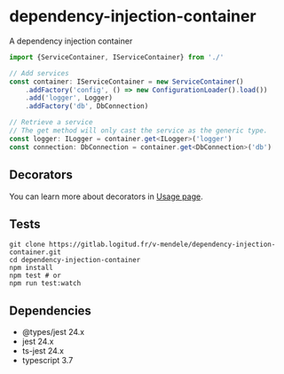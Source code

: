 # dependency-injection-container

A dependency injection container

```typescript
import {ServiceContainer, IServiceContainer} from './'

// Add services
const container: IServiceContainer = new ServiceContainer()
    .addFactory('config', () => new ConfigurationLoader().load())
    .add('logger', Logger)
    .addFactory('db', DbConnection)

// Retrieve a service
// The get method will only cast the service as the generic type.
const logger: ILogger = container.get<ILogger>('logger')
const connection: DbConnection = container.get<DbConnection>('db')
```

## Decorators

You can learn more about decorators in [Usage page](./docs/USAGE.md).

## Tests

```shell script
git clone https://gitlab.logitud.fr/v-mendele/dependency-injection-container.git
cd dependency-injection-container
npm install
npm test # or
npm run test:watch
```

## Dependencies

- @types/jest 24.x
- jest 24.x
- ts-jest 24.x
- typescript 3.7
